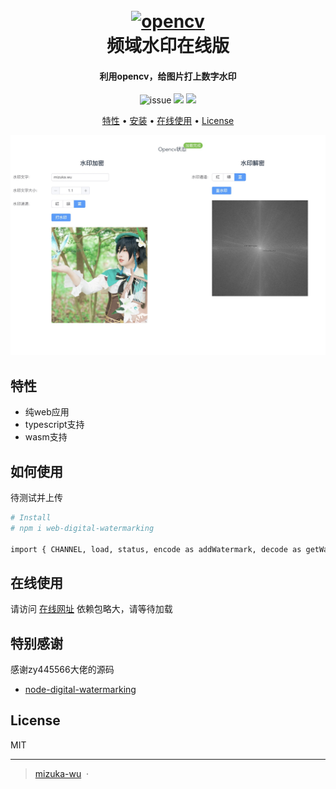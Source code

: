
<h1 align="center">
  <br>
  <a href="https://www.mizuka.top/web-digital-watermarking/index.html"><img src="https://www.w3cschool.cn/attachments/image/20170811/1502432091659574.jpg" alt="opencv" width="200"></a>
  <br>
  频域水印在线版
  <br>
</h1>

<h4 align="center">利用opencv，给图片打上数字水印</h4>

<p align="center">
  <img src="https://img.shields.io/github/issues/mizuka-wu/web-digital-watermarking"
         alt="issue">
  <img src="https://img.shields.io/github/license/mizuka-wu/web-digital-watermarking">
<img src="https://img.shields.io/github/stars/mizuka-wu/web-digital-watermarking">
</p>

<p align="center">
  <a href="#特性">特性</a> •
  <a href="#安装">安装</a> •
  <a href="#在线使用">在线使用</a> •
  <a href="#license">License</a>
</p>

![screenshot](https://github.com/mizuka-wu/web-digital-watermarking/blob/master/demo.png?raw=true)

## 特性

* 纯web应用
* typescript支持
* wasm支持

## 如何使用

待测试并上传

```bash
# Install
# npm i web-digital-watermarking

import { CHANNEL, load, status, encode as addWatermark, decode as getWatermark } from 'web-digital-watermarking'

```

## 在线使用

请访问 [在线网址](https://www.mizuka.top/web-digital-watermarking/index.html) 依赖包略大，请等待加载

## 特别感谢

感谢zy445566大佬的源码

* [node-digital-watermarking](https://github.com/zy445566/node-digital-watermarking)

## License

MIT

---

> [mizuka-wu](https://www.mizuka.top) &nbsp;&middot;&nbsp;
